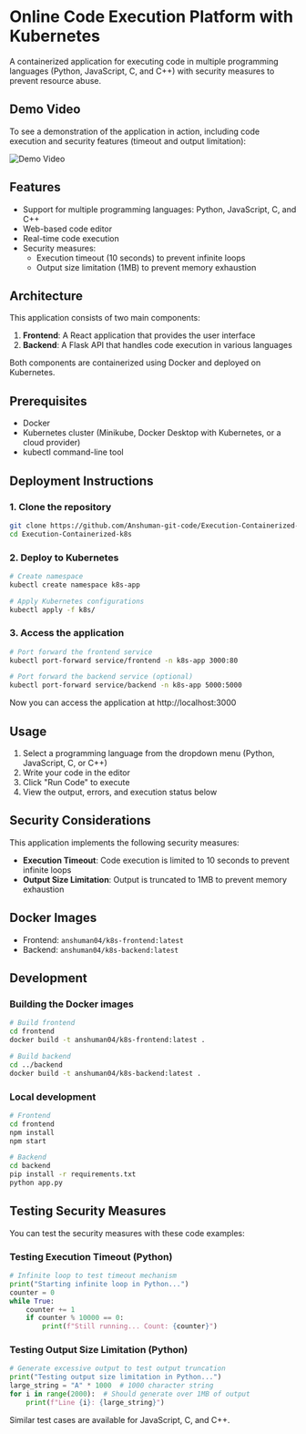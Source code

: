 # Online Code Execution Platform with Kubernetes

A containerized application for executing code in multiple programming languages (Python, JavaScript, C, and C++) with security measures to prevent resource abuse.

## Demo Video

To see a demonstration of the application in action, including code execution and security features (timeout and output limitation):

![Demo Video](https://github.com/user-attachments/assets/143f2e36-3a1a-4266-adf4-d5a2c6953d97)

## Features

- Support for multiple programming languages: Python, JavaScript, C, and C++
- Web-based code editor
- Real-time code execution
- Security measures:
  - Execution timeout (10 seconds) to prevent infinite loops
  - Output size limitation (1MB) to prevent memory exhaustion

## Architecture

This application consists of two main components:

1. **Frontend**: A React application that provides the user interface
2. **Backend**: A Flask API that handles code execution in various languages

Both components are containerized using Docker and deployed on Kubernetes.

## Prerequisites

- Docker
- Kubernetes cluster (Minikube, Docker Desktop with Kubernetes, or a cloud provider)
- kubectl command-line tool

## Deployment Instructions

### 1. Clone the repository

```bash
git clone https://github.com/Anshuman-git-code/Execution-Containerized-k8s.git
cd Execution-Containerized-k8s
```

### 2. Deploy to Kubernetes

```bash
# Create namespace
kubectl create namespace k8s-app

# Apply Kubernetes configurations
kubectl apply -f k8s/
```

### 3. Access the application

```bash
# Port forward the frontend service
kubectl port-forward service/frontend -n k8s-app 3000:80

# Port forward the backend service (optional)
kubectl port-forward service/backend -n k8s-app 5000:5000
```

Now you can access the application at http://localhost:3000

## Usage

1. Select a programming language from the dropdown menu (Python, JavaScript, C, or C++)
2. Write your code in the editor
3. Click "Run Code" to execute
4. View the output, errors, and execution status below

## Security Considerations

This application implements the following security measures:

- **Execution Timeout**: Code execution is limited to 10 seconds to prevent infinite loops
- **Output Size Limitation**: Output is truncated to 1MB to prevent memory exhaustion

## Docker Images

- Frontend: `anshuman04/k8s-frontend:latest`
- Backend: `anshuman04/k8s-backend:latest`

## Development

### Building the Docker images

```bash
# Build frontend
cd frontend
docker build -t anshuman04/k8s-frontend:latest .

# Build backend
cd ../backend
docker build -t anshuman04/k8s-backend:latest .
```

### Local development

```bash
# Frontend
cd frontend
npm install
npm start

# Backend
cd backend
pip install -r requirements.txt
python app.py
```

## Testing Security Measures

You can test the security measures with these code examples:

### Testing Execution Timeout (Python)
```python
# Infinite loop to test timeout mechanism
print("Starting infinite loop in Python...")
counter = 0
while True:
    counter += 1
    if counter % 10000 == 0:
        print(f"Still running... Count: {counter}")
```

### Testing Output Size Limitation (Python)
```python
# Generate excessive output to test output truncation
print("Testing output size limitation in Python...")
large_string = "A" * 1000  # 1000 character string
for i in range(2000):  # Should generate over 1MB of output
    print(f"Line {i}: {large_string}")
```

Similar test cases are available for JavaScript, C, and C++.
